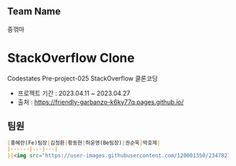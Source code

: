 ## Team Name 
중꺾마 

# StackOverflow Clone

Codestates Pre-project-025 StackOverflow 클론코딩
- 프로젝트 기간 : 2023.04.11 ~ 2023.04.27
- 출처 : https://friendly-garbanzo-k6ky77q.pages.github.io/

## 팀원

```markdown
|홍혜란(Fe)팀장|김정환|황동현|허윤영(Be팀장)|권순욱|박호제|
|------|---|---|
||<img src="https://user-images.githubusercontent.com/120001350/234782174-41123ac8-db79-4958-a426-271af789027d.png" width="100px" height="100px">|<img src="https://user-images.githubusercontent.com/120001350/234783197-ef433377-b909-4e24-9edb-6f5270302fd8.png" width="100px" height="100px">||||
```
